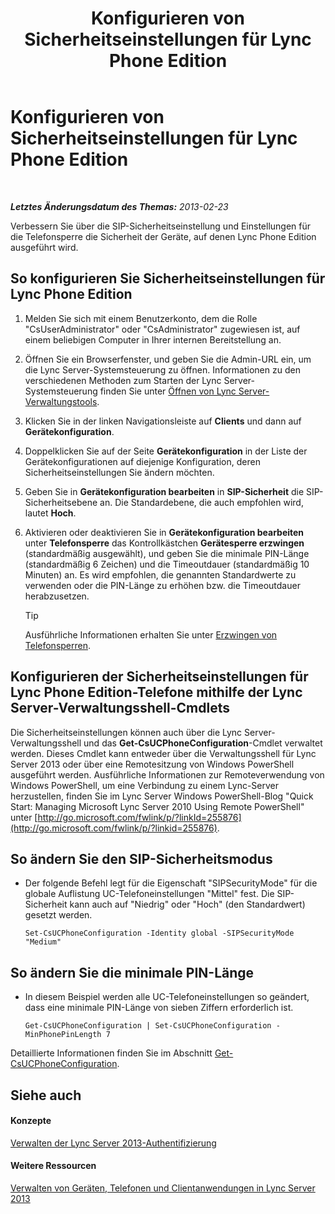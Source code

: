 ﻿---
title: Konfigurieren von Sicherheitseinstellungen für Lync Phone Edition
TOCTitle: Konfigurieren von Sicherheitseinstellungen für Lync Phone Edition
ms:assetid: 6e7cec17-8a79-4428-9300-8821256c46cf
ms:mtpsurl: https://technet.microsoft.com/de-de/library/Gg521014(v=OCS.15)
ms:contentKeyID: 49294343
ms.date: 05/19/2016
mtps_version: v=OCS.15
ms.translationtype: HT
---

# Konfigurieren von Sicherheitseinstellungen für Lync Phone Edition

 

_**Letztes Änderungsdatum des Themas:** 2013-02-23_

Verbessern Sie über die SIP-Sicherheitseinstellung und Einstellungen für die Telefonsperre die Sicherheit der Geräte, auf denen Lync Phone Edition ausgeführt wird.

## So konfigurieren Sie Sicherheitseinstellungen für Lync Phone Edition

1.  Melden Sie sich mit einem Benutzerkonto, dem die Rolle "CsUserAdministrator" oder "CsAdministrator" zugewiesen ist, auf einem beliebigen Computer in Ihrer internen Bereitstellung an.

2.  Öffnen Sie ein Browserfenster, und geben Sie die Admin-URL ein, um die Lync Server-Systemsteuerung zu öffnen. Informationen zu den verschiedenen Methoden zum Starten der Lync Server-Systemsteuerung finden Sie unter [Öffnen von Lync Server-Verwaltungstools](lync-server-2013-open-lync-server-administrative-tools.md).

3.  Klicken Sie in der linken Navigationsleiste auf **Clients** und dann auf **Gerätekonfiguration**.

4.  Doppelklicken Sie auf der Seite **Gerätekonfiguration** in der Liste der Gerätekonfigurationen auf diejenige Konfiguration, deren Sicherheitseinstellungen Sie ändern möchten.

5.  Geben Sie in **Gerätekonfiguration bearbeiten** in **SIP-Sicherheit** die SIP-Sicherheitsebene an. Die Standardebene, die auch empfohlen wird, lautet **Hoch**.

6.  Aktivieren oder deaktivieren Sie in **Gerätekonfiguration bearbeiten** unter **Telefonsperre** das Kontrollkästchen **Gerätesperre erzwingen** (standardmäßig ausgewählt), und geben Sie die minimale PIN-Länge (standardmäßig 6 Zeichen) und die Timeoutdauer (standardmäßig 10 Minuten) an. Es wird empfohlen, die genannten Standardwerte zu verwenden oder die PIN-Länge zu erhöhen bzw. die Timeoutdauer herabzusetzen.
    

    > [!TIP]
    > Ausführliche Informationen erhalten Sie unter <A href="lync-server-2013-enforce-phone-locking.md">Erzwingen von Telefonsperren</A>.



## Konfigurieren der Sicherheitseinstellungen für Lync Phone Edition-Telefone mithilfe der Lync Server-Verwaltungsshell-Cmdlets

Die Sicherheitseinstellungen können auch über die Lync Server-Verwaltungsshell und das **Get-CsUCPhoneConfiguration**-Cmdlet verwaltet werden. Dieses Cmdlet kann entweder über die Verwaltungsshell für Lync Server 2013 oder über eine Remotesitzung von Windows PowerShell ausgeführt werden. Ausführliche Informationen zur Remoteverwendung von Windows PowerShell, um eine Verbindung zu einem Lync-Server herzustellen, finden Sie im Lync Server Windows PowerShell-Blog "Quick Start: Managing Microsoft Lync Server 2010 Using Remote PowerShell" unter [http://go.microsoft.com/fwlink/p/?linkId=255876](http://go.microsoft.com/fwlink/p/?linkid=255876).

## So ändern Sie den SIP-Sicherheitsmodus

  - Der folgende Befehl legt für die Eigenschaft "SIPSecurityMode" für die globale Auflistung UC-Telefoneinstellungen "Mittel" fest. Die SIP-Sicherheit kann auch auf "Niedrig" oder "Hoch" (den Standardwert) gesetzt werden.
    
        Set-CsUCPhoneConfiguration -Identity global -SIPSecurityMode "Medium"

## So ändern Sie die minimale PIN-Länge

  - In diesem Beispiel werden alle UC-Telefoneinstellungen so geändert, dass eine minimale PIN-Länge von sieben Ziffern erforderlich ist.
    
        Get-CsUCPhoneConfiguration | Set-CsUCPhoneConfiguration -MinPhonePinLength 7

Detaillierte Informationen finden Sie im Abschnitt [Get-CsUCPhoneConfiguration](get-csucphoneconfiguration.md).

## Siehe auch

#### Konzepte

[Verwalten der Lync Server 2013-Authentifizierung](lync-server-2013-managing-lync-server-authentication.md)  

#### Weitere Ressourcen

[Verwalten von Geräten, Telefonen und Clientanwendungen in Lync Server 2013](lync-server-2013-managing-devices-phones-and-client-applications.md)

